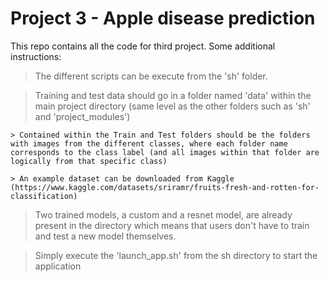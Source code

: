 # Project 3 - Apple disease prediction

This repo contains all the code for third project. Some additional instructions:

> The different scripts can be execute from the 'sh' folder. 

> Training and test data should go in a folder named 'data' within the main project directory (same level as the other folders such as 'sh' and 'project_modules')

    > Contained within the Train and Test folders should be the folders with images from the different classes, where each folder name corresponds to the class label (and all images within that folder are logically from that specific class)

    > An example dataset can be downloaded from Kaggle (https://www.kaggle.com/datasets/sriramr/fruits-fresh-and-rotten-for-classification)

> Two trained models, a custom and a resnet model, are already present in the directory which means that users don't have to train and test a new model themselves. 

> Simply execute the 'launch_app.sh' from the sh directory to start the application 
